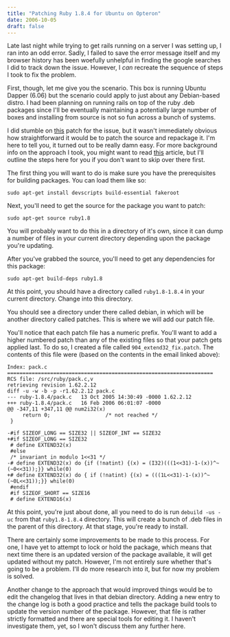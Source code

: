 ```yaml
---
title: "Patching Ruby 1.8.4 for Ubuntu on Opteron"
date: 2006-10-05
draft: false
---
```

Late last night while trying to get rails running on a server I was setting up, I ran into an odd error. Sadly, I failed to save the error message itself and my browser history has been woefully unhelpful in finding the google searches I did to track down the issue. However, I _can_ recreate the sequence of steps I took to fix the problem. 

First, though, let me give you the scenario. This box is running Ubuntu Dapper (6.06) but the scenario could apply to just about any Debian-based distro. I had been planning on running rails on top of the ruby .deb packages since I'll be eventually maintaining a potentially large number of boxes and installing from source is not so fun across a bunch of systems.

I did stumble on [this](https://web.archive.org/web/20071012184444/http://blade.nagaokaut.ac.jp/cgi-bin/scat.rb/ruby/ruby-talk/180119) patch for the issue, but it wasn't immediately obvious how straightforward it would be to patch the source and repackage it. I'm here to tell you, it turned out to be really damn easy. For more background info on the approach I took, you might want to read [this](https://web.archive.org/web/20071012184444/http://www.debian-administration.org/articles/20) article, but I'll outline the steps here for you if you don't want to skip over there first.

The first thing you will want to do is make sure you have the prerequisites for building packages. You can load them like so:

```
sudo apt-get install devscripts build-essential fakeroot
```

Next, you'll need to get the source for the package you want to patch:

```
sudo apt-get source ruby1.8
```

You will probably want to do this in a directory of it's own, since it can dump a number of files in your current directory depending upon the package you're updating.

After you've grabbed the source, you'll need to get any dependencies for this package:

```
sudo apt-get build-deps ruby1.8
```

At this point, you should have a directory called `ruby1.8-1.8.4` in your current directory. Change into this directory. 

You should see a directory under there called debian, in which will be another directory called patches. This is where we will add our patch file.

You'll notice that each patch file has a numeric prefix. You'll want to add a higher numbered patch than any of the existing files so that your patch gets applied last. To do so, I created a file called `904_extend32_fix.patch`. The contents of this file were (based on the contents in the email linked above): 

```
Index: pack.c
===================================================================
RCS file: /src/ruby/pack.c,v
retrieving revision 1.62.2.12
diff -u -w -b -p -r1.62.2.12 pack.c
--- ruby-1.8.4/pack.c   13 Oct 2005 14:30:49 -0000 1.62.2.12
+++ ruby-1.8.4/pack.c   16 Feb 2006 06:01:07 -0000
@@ -347,11 +347,11 @@ num2i32(x)
     return 0;                  /* not reached */
 }

-#if SIZEOF_LONG == SIZE32 || SIZEOF_INT == SIZE32
+#if SIZEOF_LONG == SIZE32
 # define EXTEND32(x) 
 #else
 /* invariant in modulo 1<<31 */
-# define EXTEND32(x) do {if (!natint) {(x) = (I32)(((1<<31)-1-(x))^~(~0<<31));}} while(0)
+# define EXTEND32(x) do { if (!natint) {(x) = (((1L<<31)-1-(x))^~(~0L<<31));}} while(0)
 #endif
 #if SIZEOF_SHORT == SIZE16
 # define EXTEND16(x)
```

At this point, you're just about done, all you need to do is run `debuild -us -uc` from that `ruby1.8-1.8.4` directory. This will create a bunch of .deb files in the parent of this directory. At that stage, you're ready to install. 

There are certainly some improvements to be made to this process. For one, I have yet to attempt to lock or hold the package, which means that next time there is an updated version of the package available, it will get updated without my patch. However, I'm not entirely sure whether that's going to be a problem. I'll do more research into it, but for now my problem is solved.

Another change to the approach that would improved things would be to edit the changelog that lives in that debian directory. Adding a new entry to the change log is both a good practice and tells the package build tools to update the version number of the package. However, that file is rather strictly formatted and there are special tools for editing it. I haven't investigate them, yet, so I won't discuss them any further here.
